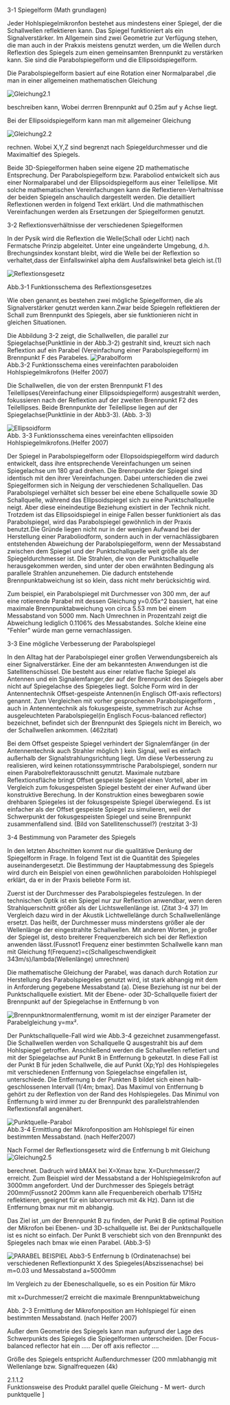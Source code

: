3-1 Spiegelform (Math grundlagen)

Jeder Hohlspiegelmikronfon bestehet aus mindestens einer Spiegel, der die Schallwellen reflektieren kann. Das Spiegel funktioniert als ein Signalverstärker. Im Allgemein sind zwei Geometrie zur Verfügung stehen, die man auch in der Prakxis meistens genutzt werden, um die Wellen durch Reflextion des Spiegels zum einen gemeinsamten Brennpunkt zu verstärken kann. Sie sind die Parabolspiegelform und  die Ellipsoidspiegelform. 

Die Parabolspiegelform basiert auf eine Rotation einer Normalparabel ,die man in einer allgemeinen mathematischen Gleichung   

![Gleichung2.1](https://github.com/LMShidi/Hohlspiegelmikrofon/blob/master/Bilder/Gleichung2.1.gif)  

beschreiben kann, Wobei derrren Brennpunkt auf 0.25m auf y Achse liegt. 

Bei der Ellipsoidspiegelform kann man mit allgemeiner Gleichung   

![Gleichung2.2](https://github.com/LMShidi/Hohlspiegelmikrofon/blob/master/Bilder/gelcihung2.2.gif)  

rechnen. Wobei X,Y,Z sind begrenzt nach Spiegeldurchmesser und die Maximaltief des Spiegels.

Beide 3D-Spiegelformen haben seine eigene 2D mathematische Entsprechung. Der Parabolspiegelform bzw. Paraboliod entwickelt sich aus einer Normalparabel und der Ellipsoidspiegelform aus einer Teilellipse. Mit solche mathematischen Vereinfachungen kann die Reflextieren-Verhaltnisse der beiden Spiegeln anschaulich dargestellt werden. Die detailliert Reflextionen werden in folgend Text erklärt. Und die mathmathischen Vereinfachungen werden als Ersetzungen der Spiegelformen genutzt.


3-2 Reflextionsverhältnisse der verschiedenen Spiegelformen


In der Pysik wird die Reflextion die Welle(Schall oder Licht) nach Fermatsche Prinzip abgeleitet. Unter eine ungeänderte Umgebung, d.h. Brechungsindex konstant bleibt, wird die Welle bei der Reflextion so verhaltet,dass der Einfallswinkel alpha dem Ausfallswinkel beta gleich ist.(1)

![Reflextionsgesetz](https://github.com/LMShidi/Hohlspiegelmikrofon/blob/master/Bilder/Reflextion.png)

Abb.3-1 Funktionsschema des Reflextionsgesetzes 


Wie oben genannt,es bestehen zwei mögliche Spiegelformen, die als Signalverstärker genutzt werden kann.Zwar beide Spiegeln reflektieren der Schall zum Brennpunkt des Spiegels, aber sie funktionieren nicht in gleichen Situationen.

Die Abbildung 3-2 zeigt, die Schallwellen, die parallel zur Spiegelachse(Punktlinie in der Abb.3-2) gestrahlt sind, kreuzt sich nach Reflextion auf ein Parabel (Vereinfachung einer Parabolspiegelform) im Brennpunkt F des Parabeles. 
![Parabolform](https://github.com/LMShidi/Hohlspiegelmikrofon/blob/master/Bilder/ABB2-1.png)   
Abb.3-2 Funktionsschema eines vereinfachten paraboloiden Hohlspiegelmikrofons (Helfer 2007)

Die Schallwellen, die von der ersten Brennpunkt F1 des Teilellipses(Vereinfachung einer Ellipsoidspiegelform) ausgestrahlt werden, fokussieren nach der Reflextion auf der zweiten Brennpunkt F2 des Teilellipses. Beide Brennpunkte der Teilellipse liegen auf der Spiegelachse(Punktlinie in der Abb3-3). (Abb. 3-3) 

![Ellipsoidform](https://github.com/LMShidi/Hohlspiegelmikrofon/blob/master/Bilder/ABB2-2.png)   
Abb. 3-3 Funktionsschema eines vereinfachten ellipsoiden Hohlspiegelmikrofons.(Helfer 2007)

Der Spiegel in Parabolspiegelform oder Ellopsoidspiegelform wird dadurch entwickelt, dass ihre entsprechende Vereinfachungen um seinen Spiegelachse um 180 grad drehen. Die Brennpunkte der Spiegel sind identisch mit den ihrer Vereinfachungen. Dabei unterschieden die zwei Spiegelformen sich in Neigung der verschiedenen Schallquellen. Das Parabolspiegel verhältet sich besser bei eine ebene Schallquelle sowie 3D Schallquelle, während das Ellipsoidspiegel sich zu eine Punktschallquelle neigt. Aber diese eineindeutige Beziehung existiert in der Technik nicht. Trotzdem ist das Ellipsoidspiegel in einige Fallen besser funktioniert als das Parabolspiegel, wird  das Parabolspiegel gewöhnlich in der Praxis benutzt.Die Gründe liegen nicht nur in der wenigen Aufwand bei der Herstellung einer Paraboliodform, sondern auch in der vernachlässigbaren entstehenden Abweichung der Parabolspiegelform, wenn der Messabstand zwischen dem Spiegel und der Punktschallquelle weit größe als der Spiegeldurchmesser ist. Die Strahlen, die von der Punktschallquelle herausgekommen werden, sind unter der oben erwähnten Bedingung als parallele Strahlen anzunehemen. Die dadurch entstehende Brennpunktabweichung ist so klein, dass nicht mehr berücksichtig wird.  


Zum beispiel, ein Parabolspiegel mit Durchmesser von 300 mm, der auf eine rotierende Parabel mit dessen Gleichung y=0.05x^2 bassiert, hat eine maximale Brennpunktabweichung von circa 5.53 mm bei einem Messabstand von 5000 mm. Nach Umrechnen in Prozentzahl zeigt die Abweichung lediglich 0.1106% des Messabstandes. Solche kleine eine "Fehler" würde man gerne vernachlassigen.   

3-3 Eine mögliche Verbesserung der Parabolspiegel


In den Alltag hat der Parabolspiegel einer großen Verwendungsbereich als einer Signalverstärker. Eine der am bekanntesten Anwendungen ist die Satellitenschüssel. Die besteht aus einer relative flache Spiegel als Antennen und ein Signalemfanger,der auf der Brennpunkt des Spiegels aber nicht auf Spiegelachse des Spiegeles liegt. Solche Form wird in der Antennentechnik Offset-gespeiste Antennen(in Englisch Off-axis reflectors) genannt. Zum Vergleichen mit vorher gesprochenen Parabolspiegelform , auch in Antennentechnik als fokusgespeiste, symmetrisch zur Achse ausgeleuchteten Parabolspiegel(in Englisch Focus-balanced reflector) bezeichnet, befindet sich der Brennpunkt des Spiegels nicht im Bereich, wo der Schallwellen ankommen. (462zitat)


Bei dem Offset gespeiste Spiegel verhindert der Signalemfänger (in der Antennentechnik auch Strahler möglich ) kein Signal, weil es einfach außerhalb der Signalstrahlungsrichtung liegt. Um diese Verbesserung zu realisieren, wird keinen rotationssymmtrische Parabolspiegel, sondern nur einen Parabolreflektorausschnitt genutzt. Maximale nutzbare Reflextionsfläche bringt Offset gespeiste Spiegel einen Vorteil, aber im Vergleich zum  fokusgespeisten Spiegel besteht der einer Aufwand über konstruktive Berechung. In der Konstruktion eines bewegbaren sowie drehbaren Spiegeles ist der fokusgespeiste Spiegel überwiegend. Es ist einfacher als der Offset gespeiste Spiegel zu simulieren, weil der Schwerpunkt der fokusgespeisten Spiegel und seine Brennpunkt zusammenfallend sind.  (Bild von Satellitenschussel?) (restzitat 3-3)

3-4 Bestimmung von Parameter des Spiegels

In den letzten Abschnitten kommt nur die qualitätive Denkung der Spiegelform in Frage. In folgend Text ist die Quantität des Spiegeles auseinandergesetzt. Die Bestimmung der Hauptabmessung des Spiegels wird durch ein Beispiel von einen gewöhnlichen paraboloiden Hohlspiegel erklärt, da er in der Praxis beliebte Form ist. 

Zuerst ist der Durchmesser des Parabolspiegeles festzulegen. In der technischen Optik ist ein Spiegel nur zur Reflextion anwendbar, wenn deren Strahlquerschnitt größer als der Lichtswellenlänge ist. (Zitat 3-4 37) Im Vergleich dazu wird in der Akustik Lichtwellelänge durch Schallwellenlänge ersetzt. Das heißt, der Durchmesser muss minderstens größer ale der Wellenlänge der eingestrahlte Schallwellen. Mit anderen Worten, je großer der Spiegel ist, desto breiterer Frequenzbereich sich bei der Reflextion anwenden lässt.(Fussnot1 Frequenz einer bestimmten Schallwelle kann man mit Gleichung f(Frequenz)=c(Schallgeschwendigkeit 343m/s)/lambda(Wellenlänge) umrechnen) 

Die mathematische Gleichung der Parabel, was danach durch Rotation zur Herstellung des Parabolspiegeles genutzt wird, ist stark abhangig mit dem in Anforderung gegebene Messabstand (a). Diese Beziehung ist nur bei der Punktschallquelle existiert. Mit der Ebene- oder 3D-Schallquelle fixiert der Brennpunkt auf der Spiegelachse in Entfernung b von

![Brennpunktnormalentfernung](https://github.com/LMShidi/Hohlspiegelmikrofon/blob/master/Bilder/gleichung2.7.gif), womit m ist der einziger Parameter der Parabelgleichung y=mx².


Der Punktschallquelle-Fall wird wie Abb.3-4 gezeichnet zusammengefasst. Die Schallwellen werden von Schallquelle Q ausgestrahlt bis auf dem Hohlspiegel getroffen. Anschließend werden die Schallwellen refletiert und mit der Spiegelachse auf Punkt B in Entfernung b gekeutzt. In diese Fall ist der Punkt B für jeden Schallwelle, die auf Punkt (Xp;Yp) des Hohlspiegeles mit verschiedenen Entfernung von Spiegelachse eingefallen ist, unterschiede. Die Entfernung b der Punkten B  bildet sich einen halb-geschlossenen Intervall (1/4m; bmax]. Das Maximul von Entfernung b gehört zu der Reflextion von der Rand des Hohlspiegeles. Das Minimul von Entfernung b wird immer zu der Brennpunkt des parallelstrahlenden Reflextionsfall angenähert.

![Punktquelle-Parabol](https://github.com/LMShidi/Hohlspiegelmikrofon/blob/master/Bilder/Abb2-3.png)  
Abb.3-4  Ermittlung der Mikrofonposition am Hohlspiegel für einen bestimmten Messabstand. (nach Helfer2007)

Nach Formel der Reflextionsgesetz wird die Entfernung b mit Gleichung
![Gleichung2.5](https://github.com/LMShidi/Hohlspiegelmikrofon/blob/master/Bilder/gleichung2.5.png) 

berechnet. Dadruch wird bMAX bei X=Xmax bzw. X=Durchmesser/2 erreicht. Zum Beispiel wird der Messabstand a der Hohlspiegelmikrofon auf 3000mm angefordert. Und der Durchmesser des Spiegels beträgt 200mm(Fussnot2 200mm kann alle Frequenbereich oberhalb 1715Hz reflektieren, geeignet für ein laborversuch mit 4k Hz). Dann ist die Entfernung bmax nur mit m abhangig.

Das Ziel ist ,um der Brennpunkt B zu finden, der Punkt B die optimal Position der Mikrofon bei Ebenen- und 3D-schallquelle ist. Bei der Punktschallquelle ist es nicht so einfach. Der Punkt B verschiebt sich von den Brennpunkt des Spiegeles nach bmax wie einen Parabel. (Abb.3-5)

![PARABEL BEISPIEL](https://github.com/LMShidi/Hohlspiegelmikrofon/blob/master/Bilder/Mwert0,03Abstand500.bmp) 
Abb3-5 Entfernung b (Ordinatenachse) bei verschiedenen Reflextionpunkt X des Spiegeles(Abszissenachse) bei m=0.03 und Messabstand a=5000mm

Im Vergleich zu der Ebeneschallquelle, so es ein Position für Mikro




mit x=Durchmesser/2 erreicht die maximale Brennpunktabweichung  


 
Abb. 2-3 Ermittlung der Mikrofonposition am Hohlspiegel für einen bestimmten Messabstand. (nach Helfer 2007)

Außer dem Geometrie des Spiegels kann man aufgrund der Lage des Schwerpunkts des Spiegels die Spiegelformen unterscheiden. [Der Focus-balanced reflector hat ein .....
Der off axis reflector ....  

Größe des Spiegels entspricht Außendurchmesser (200 mm)abhangig mit Wellenlange bzw. Signalfrequezen  (4k)

2.1.1.2  
Funktionsweise des Produkt parallel quelle
Gleichung - M wert- durch punktquelle
]



